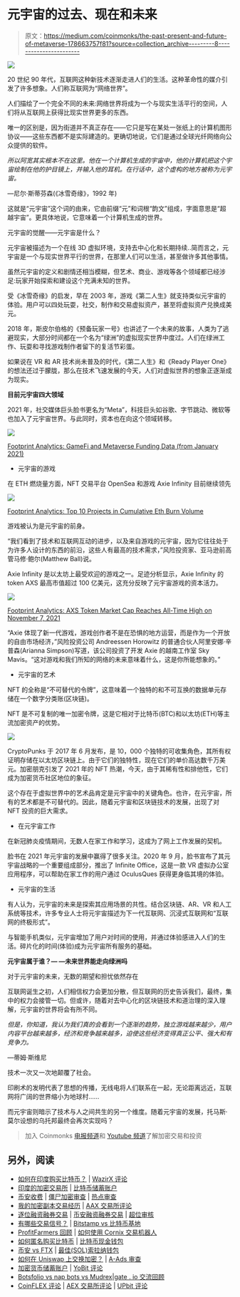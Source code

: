 # 元宇宙的过去、现在和未来

> 原文：<https://medium.com/coinmonks/the-past-present-and-future-of-metaverse-178663757f81?source=collection_archive---------8----------------------->

![](img/f6158956b37751b2d637e9cf5c594345.png)

20 世纪 90 年代，互联网这种新技术逐渐走进人们的生活。这种革命性的媒介引发了许多想象。人们称互联网为“网络世界”。

人们描绘了一个完全不同的未来:网络世界将成为一个与现实生活平行的空间，人们将从互联网上获得比现实世界更多的东西。

唯一的区别是，因为街道并不真正存在——它只是写在某处一张纸上的计算机图形协议——这些东西都不是实际建造的。更确切地说，它们是通过全球光纤网络向公众提供的软件。

*所以阿宽其实根本不在这里。他在一个计算机生成的宇宙中，他的计算机把这个宇宙绘制在他的护目镜上，并输入他的耳机。在行话中，这个虚构的地方被称为元宇宙。*

—尼尔·斯蒂芬森(《冰雪奇缘》，1992 年)

这就是“元宇宙”这个词的由来，它由前缀“元”和词根“韵文”组成，字面意思是“超越宇宙”。更具体地说，它意味着一个计算机生成的世界。

元宇宙的觉醒——元宇宙是什么？

元宇宙被描述为一个在线 3D 虚拟环境，支持去中心化和长期持续..简而言之，元宇宙是一个与现实世界平行的世界，在那里人们可以生活，甚至做许多其他事情。

虽然元宇宙的定义和剧情还相当模糊，但艺术、商业、游戏等各个领域都已经涉足:玩家开始探索和建设这个充满未知的世界。

受《冰雪奇缘》的启发，早在 2003 年，游戏《第二人生》就支持类似元宇宙的体验。用户可以四处玩耍，社交，制作和交易虚拟资产，甚至将虚拟资产兑换成美元。

2018 年，斯皮尔伯格的《预备玩家一号》也讲述了一个未来的故事，人类为了逃避现实，大部分时间都在一个名为“绿洲”的虚拟现实世界中度过。人们在绿洲工作、玩耍和寻找游戏制作者留下的复活节彩蛋。

如果说在 VR 和 AR 技术尚未普及的时代，《第二人生》和《Ready Player One》的想法还过于朦胧，那么在技术飞速发展的今天，人们对虚拟世界的想象正逐渐成为现实。

**目前元宇宙四大领域**

2021 年，社交媒体巨头脸书更名为“Meta”，科技巨头如谷歌、字节跳动、微软等也加入了元宇宙世界。与此同时，资本也在向这个领域转移。

![](img/3e6ef739361c9619b6151a427acb3dd9.png)

[Footprint Analytics: GameFi and Metaverse Funding Data (from January 2021)](https://www.footprint.network/guest/question/273488d7-ec3a-48fc-87bd-f0a53c5b92d1/gaming-metaverse-financing-amount#secret=D3BB91B[%E2%80%A6]00B3671459D78BD)

*   元宇宙的游戏

在 ETH 燃烧量方面，NFT 交易平台 OpenSea 和游戏 Axie Infinity 目前继续领先

![](img/443575e28300739e2fb24f78abd7767e.png)

[Footprint Analytics: Top 10 Projects in Cumulative Eth Burn Volume](https://www.footprint.network/guest/chart/top-10-projects-cumulative-eth-burned-fp-85ad2184-0b64-4c10-a91f-f2577f57316e#secret=BAC3578C6B6C1EAFFC81A5D0FD3982A5)

游戏被认为是元宇宙的前身。

“我们看到了技术和互联网互动的进步，以及来自游戏的元宇宙，因为它往往处于为许多人设计的东西的前沿，这些人有最高的技术需求，”风险投资家、亚马逊前高管马修·鲍尔(Matthew Ball)说。

Axie Infinity 是以太坊上最受欢迎的游戏之一。足迹分析显示，Axie Infinity 的 token AXS 最高市值超过 100 亿美元，这充分反映了元宇宙游戏的资本活力。

![](img/61383e90ac3e7b2b0351b1b37f044677.png)

[Footprint Analytics: AXS Token Market Cap Reaches All-Time High on November 7, 2021](https://www.footprint.network/guest/chart/axie-infinity-market-cap-fp-e2bebaca-5b7c-4af8-98b6-0570c5ced34e#secret=FB4090B333B1427092F6956983616FFA)

“Axie 体现了新一代游戏，游戏创作者不是在恐惧的地方运营，而是作为一个开放的自由市场经济，”风险投资公司 Andreessen Horowitz 的普通合伙人阿里安娜·辛普森(Arianna Simpson)写道，该公司投资了开发 Axie 的越南工作室 Sky Mavis。“这对游戏和我们所知的网络的未来意味着什么，这是你所能想象的。”

*   元宇宙的艺术

NFT 的全称是“不可替代的令牌”，这意味着一个独特的和不可互换的数据单元存储在一个数字分类账(区块链)。

NFT 是不可复制的唯一加密令牌，这是它相对于比特币(BTC)和以太坊(ETH)等主流加密资产的优势。

![](img/8df872925aebba6f7b670acede4a9ceb.png)

CryptoPunks 于 2017 年 6 月发布，是 10，000 个独特的可收集角色，其所有权证明存储在以太坊区块链上。由于它们的独特性，现在它们的单价高达数千万美元。加密朋克引发了 2021 年的 NFT 热潮，今天，由于其稀有性和排他性，它们成为加密货币社区地位的象征。

这个存在于虚拟世界中的艺术品肯定是元宇宙中的关键角色。也许，在元宇宙，所有的艺术都是不可替代的。因此，随着元宇宙和区块链技术的发展，出现了对 NFT 投资的巨大需求。

*   在元宇宙工作

在新冠肺炎疫情期间，无数人在家工作和学习，这成为了网上工作发展的契机。

脸书在 2021 年元宇宙的发展中赢得了很多关注。2020 年 9 月，脸书宣布了其元宇宙战略的一个重要组成部分，推出了 Infinite Office，这是一款 VR 虚拟办公室应用程序，可以帮助在家工作的用户通过 OculusQues 获得更身临其境的体验。

*   元宇宙的生活

有人认为，元宇宙的未来是探索其应用场景的共性。结合区块链、AR、VR 和人工系统等技术，许多专业人士将元宇宙描述为下一代互联网、沉浸式互联网和“互联网的终极形式”。

与智能手机类似，元宇宙增加了用户对时间的使用，并通过体验感进入人们的生活。碎片化的时间(体验)成为元宇宙所有服务的基础。

**元宇宙属于谁？— —未来世界能走向绿洲吗**

对于元宇宙的未来，无数的期望和担忧依然存在

互联网诞生之初，人们相信权力会更加分散，但互联网的历史告诉我们，最终，集中的权力会接管一切。但或许，随着对去中心化的区块链技术和道治理的深入理解，元宇宙的世界将会有所不同。

*但是，你知道，我认为我们真的会看到一个逐渐的趋势，独立游戏越来越少，用户内容平台越来越多，经济和竞争越来越多，迫使这些经济变得真正公平、强大和有竞争力。*

—蒂姆·斯维尼

技术一次又一次地颠覆了社会。

印刷术的发明代表了思想的传播，无线电将人们联系在一起，无论距离远近，互联网将广阔的世界缩小为地球村……

而元宇宙则暗示了技术与人之间共生的另一个维度。随着元宇宙的发展，托马斯·莫尔设想的乌托邦最终会再次实现吗？

> 加入 Coinmonks [电报频道](https://t.me/coincodecap)和 [Youtube 频道](https://www.youtube.com/c/coinmonks/videos)了解加密交易和投资

## 另外，阅读

*   [如何在印度购买比特币？](/coinmonks/buy-bitcoin-in-india-feb50ddfef94) | [WazirX 评论](/coinmonks/wazirx-review-5c811b074f5b)
*   [印度的加密交易所](/coinmonks/bitcoin-exchange-in-india-7f1fe79715c9) | [比特币储蓄账户](/coinmonks/bitcoin-savings-account-e65b13f92451)
*   [币安收费](/coinmonks/binance-fees-8588ec17965) | [僵尸加密审查](/coinmonks/botcrypto-review-2021-build-your-own-trading-bot-coincodecap-6b8332d736c7) | [热点审查](/coinmonks/hotbit-review-cd5bec41dafb)
*   [我的加密副本交易经历](/coinmonks/my-experience-with-crypto-copy-trading-d6feb2ce3ac5) | [AAX 交易所评论](/coinmonks/aax-exchange-review-2021-67c5ea09330c)
*   [逐位融资融券交易](/coinmonks/bybit-margin-trading-e5071676244e) | [币安融资融券交易](/coinmonks/binance-margin-trading-c9eb5e9d2116) | [超位审核](/coinmonks/overbit-review-9446ed4f2188)
*   [有哪些交易信号？](https://blog.coincodecap.com/trading-signal) | [Bitstamp vs 比特币基地](https://blog.coincodecap.com/bitstamp-coinbase)
*   [ProfitFarmers 回顾](https://blog.coincodecap.com/profitfarmers-review) | [如何使用 Cornix 交易机器人](https://blog.coincodecap.com/cornix-trading-bot)
*   [如何匿名购买比特币](https://blog.coincodecap.com/buy-bitcoin-anonymously) | [比特币现金钱包](https://blog.coincodecap.com/bitcoin-cash-wallets)
*   [币安 vs FTX](https://blog.coincodecap.com/binance-vs-ftx) | [最佳(SOL)索拉纳钱包](https://blog.coincodecap.com/solana-wallets)
*   [如何在 Uniswap 上交换加密？](https://blog.coincodecap.com/swap-crypto-on-uniswap) | [A-Ads 审查](https://blog.coincodecap.com/a-ads-review)
*   [加密货币储蓄账户](/coinmonks/cryptocurrency-savings-accounts-be3bc0feffbf) | [YoBit 评论](/coinmonks/yobit-review-175464162c62)
*   [Botsfolio vs nap bots vs Mudrex](/coinmonks/botsfolio-vs-napbots-vs-mudrex-c81344970c02)|[gate . io 交流回顾](/coinmonks/gate-io-exchange-review-61bf87b7078f)
*   [CoinFLEX 评论](https://blog.coincodecap.com/coinflex-review) | [AEX 交易所评论](https://blog.coincodecap.com/aex-exchange-review) | [UPbit 评论](https://blog.coincodecap.com/upbit-review)